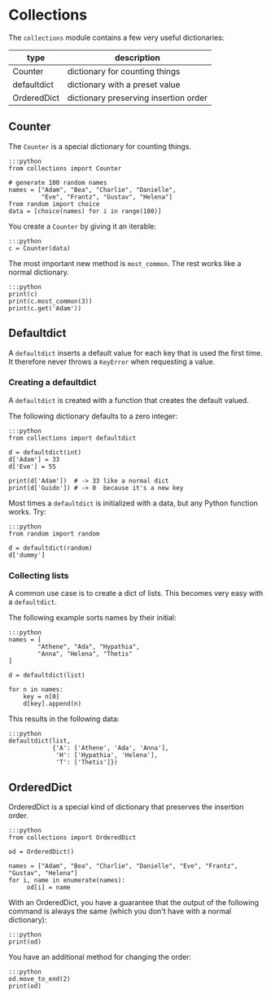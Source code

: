 
# Collections

The `collections` module contains a few very useful dictionaries:

| type | description |
|------|-------------|
| Counter | dictionary for counting things |
| defaultdict | dictionary with a preset value |
| OrderedDict | dictionary preserving insertion order |

## Counter

The `Counter` is a special dictionary for counting things.

    :::python
    from collections import Counter

    # generate 100 random names
    names = ["Adam", "Bea", "Charlie", "Danielle",
             "Eve", "Frantz", "Gustav", "Helena"]
    from random import choice
    data = [choice(names) for i in range(100)]

You create a `Counter` by giving it an iterable:

    :::python
    c = Counter(data)

The most important new method is `most_common`. The rest works like a normal dictionary.

    :::python
    print(c)
    print(c.most_common(3))
    print(c.get('Adam'))


## Defaultdict

A `defaultdict` inserts a default value for each key that is used the first time.
It therefore never throws a `KeyError` when requesting a value.

### Creating a defaultdict

A `defaultdict` is created with a function that creates the default valued.

The following dictionary defaults to a zero integer:

    :::python
    from collections import defaultdict

    d = defaultdict(int)
    d['Adam'] = 33
    d['Eve'] = 55

    print(d['Adam'])  # -> 33 like a normal dict
    print(d['Guido']) # -> 0  because it's a new key

Most times a `defaultdict` is initialized with a data, but any Python function works. Try:

    :::python
    from random import random

    d = defaultdict(random)
    d['dummy']


### Collecting lists

A common use case is to create a dict of lists.
This becomes very easy with a `defaultdict`.

The following example sorts names by their initial:

    :::python
    names = [
            "Athene", "Ada", "Hypathia",
            "Anna", "Helena", "Thetis"
    ]

    d = defaultdict(list)

    for n in names:
        key = n[0]
        d[key].append(n)

This results in the following data:

    :::python
    defaultdict(list,
                {'A': ['Athene', 'Ada', 'Anna'],
                 'H': ['Hypathia', 'Helena'],
                 'T': ['Thetis']})


## OrderedDict

OrderedDict is a special kind of dictionary that preserves the insertion order.

    :::python
    from collections import OrderedDict

    od = OrderedDict()

    names = ["Adam", "Bea", "Charlie", "Danielle", "Eve", "Frantz", "Gustav", "Helena"]
    for i, name in enumerate(names):
         od[i] = name

With an OrderedDict, you have a guarantee that the output of the following command is always the same (which you don't have with a normal dictionary):

    :::python
    print(od)

You have an additional method for changing the order:

    :::python
    od.move_to_end(2)
    print(od)
